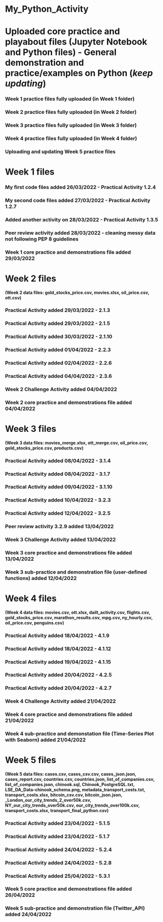 # My_Python_Activity
# Uploaded core practice and playabout files (Jupyter Notebook and Python files) - General demonstration and practice/examples on Python (***keep updating***)
### Week 1 practice files fully uploaded (in Week 1 folder)
### Week 2 practice files fully uploaded (in Week 2 folder)
### Week 3 practice files fully uploaded (in Week 3 folder)
### Week 4 practice files fully uploaded (in Week 4 folder)
### Uploading and updating Week 5 practice files

# Week 1 files
### My first code files added 26/03/2022 - Practical Activity 1.2.4
### My second code files added 27/03/2022 - Practical Activity 1.2.7
### Added another activity on 28/03/2022 - Practical Activity 1.3.5
### Peer review activity added 28/03/2022 - cleaning messy data not following PEP 8 guidelines
### Week 1 core practice and demonstrations file added 29/03/2022

# Week 2 files
#### (Week 2 data files: gold_stocks_price.csv, movies.xlsx, oil_price.csv, ott.csv)
### Practical Activity added 29/03/2022 - 2.1.3
### Practical Activity added 29/03/2022 - 2.1.5
### Practical Activity added 30/03/2022 - 2.1.10
### Practical Activity added 01/04/2022 - 2.2.3
### Practical Activity added 02/04/2022 - 2.2.6
### Practical Activity added 04/04/2022 - 2.3.6
### Week 2 Challenge Activity added 04/04/2022
### Week 2 core practice and demonstrations file added 04/04/2022

# Week 3 files
#### (Week 3 data files: movies_merge.xlsx, ott_merge.csv, oil_price.csv, gold_stocks_price.csv, products.csv)
### Practical Activity added 08/04/2022 - 3.1.4
### Practical Activity added 08/04/2022 - 3.1.7
### Practical Activity added 09/04/2022 - 3.1.10
### Practical Activity added 10/04/2022 - 3.2.3
### Practical Activity added 12/04/2022 - 3.2.5
### Peer review activity 3.2.9 added 13/04/2022
### Week 3 Challenge Activity added 13/04/2022
### Week 3 core practice and demonstrations file added 13/04/2022
### Week 3 sub-practice and demonstration file (user-defined functions) added 12/04/2022 

# Week 4 files
#### (Week 4 data files: movies.csv, ott.xlsx, dailt_activity.csv, flights.csv, gold_stocks_price.csv, marathon_results.csv, mpg.csv, ny_hourly.csv, oil_price.csv, penguins.csv)
### Practical Activity added 18/04/2022 - 4.1.9
### Practical Activity added 18/04/2022 - 4.1.12
### Practical Activity added 19/04/2022 - 4.1.15
### Practical Activity added 20/04/2022 - 4.2.5
### Practical Activity added 20/04/2022 - 4.2.7
### Week 4 Challenge Activity added 21/04/2022
### Week 4 core practice and demonstrations file added 21/04/2022
### Week 4 sub-practice and demonstation file (Time-Series Plot with Seaborn) added 21/04/2022

# Week 5 files
#### (Week 5 data files: cases.csv, cases_csv.csv, cases_json.json, cases_report.csv, countries.csv, countries.json, list_of_companies.csv, list_of_companies.json, chinook.sql, Chinook_PostgreSQL.txt, LSE_DA_Data-chinook_schema.png, metadata_transport_costs.txt, transport_costs.xlsx, bitcoin_csv.csv, bitcoin_json.json, _London_our_city_trends_2_over50k.csv, NY_our_city_trends_over50k.csv, our_city_trends_over100k.csv, transport_costs.xlsx, transport_final_python.csv)
### Practical Activity added 23/04/2022 - 5.1.5
### Practical Activity added 23/04/2022 - 5.1.7
### Practical Activity added 24/04/2022 - 5.2.4
### Practical Activity added 24/04/2022 - 5.2.8
### Practical Activity added 25/04/2022 - 5.3.1
### Week 5 core practice and demonstrations file added 26/04/2022
### Week 5 sub-practice and demonstration file (Twitter_API) added 24/04/2022





